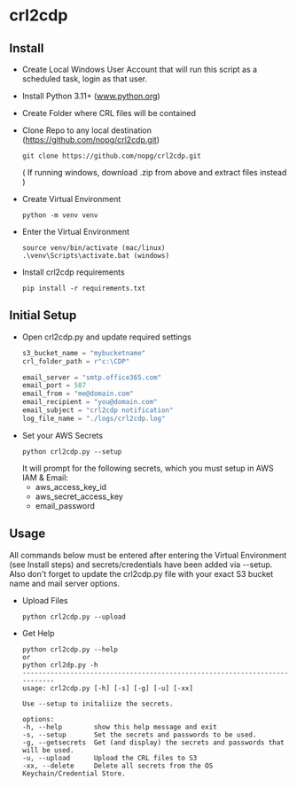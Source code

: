 # crl2cdp

## Install
- Create Local Windows User Account that will run this script as a scheduled task, login as that user.

- Install Python 3.11+ (www.python.org)
- Create Folder where CRL files will be contained
- Clone Repo to any local destination (https://github.com/nopg/crl2cdp.git)
    ```
    git clone https://github.com/nopg/crl2cdp.git
    ```
    ( If running windows, download .zip from above and extract files instead )

- Create Virtual Environment
    ```
    python -m venv venv
    ```
- Enter the Virtual Environment
    ```
    source venv/bin/activate (mac/linux)
    .\venv\Scripts\activate.bat (windows)
    ```
- Install crl2cdp requirements
    ```
    pip install -r requirements.txt
    ```

## Initial Setup
- Open crl2cdp.py and update required settings
    ```python
    s3_bucket_name = "mybucketname"
    crl_folder_path = r"c:\CDP"

    email_server = "smtp.office365.com"
    email_port = 587
    email_from = "me@domain.com"
    email_recipient = "you@domain.com"
    email_subject = "crl2cdp notification"
    log_file_name = "./logs/crl2cdp.log"
    ```
- Set your AWS Secrets
    ```
    python crl2cdp.py --setup
    ```
    It will prompt for the following secrets, which you must setup in AWS IAM & Email:
    - aws_access_key_id
    - aws_secret_access_key
    - email_password


## Usage
All commands below must be entered after entering the Virtual Environment (see Install steps) and secrets/credentials have been added via --setup. Also don't forget to update the crl2cdp.py file with your exact S3 bucket name and mail server options.

- Upload Files
    ```
    python crl2cdp.py --upload
    ```

- Get Help
    ```
    python crl2cdp.py --help
    or
    python crl2dp.py -h
    ---------------------------------------------------------------------------
    usage: crl2cdp.py [-h] [-s] [-g] [-u] [-xx]

    Use --setup to initaliize the secrets.

    options:
    -h, --help        show this help message and exit
    -s, --setup       Set the secrets and passwords to be used.
    -g, --getsecrets  Get (and display) the secrets and passwords that will be used.
    -u, --upload      Upload the CRL files to S3
    -xx, --delete     Delete all secrets from the OS Keychain/Credential Store.
    ```
